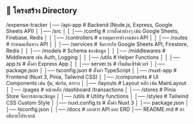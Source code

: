 ## 📂 โครงสร้าง Directory
/expense-tracker
│── /api-app                 # Backend (Node.js, Express, Google Sheets API)
│   │── /src
│   │   │── /config          # การตั้งค่าต่างๆ เช่น Google Sheets, Firebase, Redis
│   │   │── /controllers     # ควบคุมการทำงานของ API
│   │   │── /routes          # กำหนดเส้นทาง API
│   │   │── /services        # จัดการกับ Google Sheets API, Firestore, Redis
│   │   │── /models          # Schema ของข้อมูล
│   │   │── /middlewares     # Middleware เช่น Auth, Logging
│   │   │── /utils           # Helper Functions
│   │   │── app.ts           # ตั้งค่า Express App
│   │   │── server.ts        # เริ่มต้นเซิร์ฟเวอร์
│   │── package.json
│   │── tsconfig.json        # ตั้งค่า TypeScript
│
│── /nuxt-app                # Frontend (Nuxt 3, Pinia, Tailwind CSS)
│   │── /components          # UI Components เช่น ปุ่ม, ฟอร์ม, ตาราง
│   │── /layouts             # Layout หลัก เช่น MainLayout
│   │── /pages               # หน้าหลัก /dashboard /transactions
│   │── /stores              # Pinia Store จัดการสถานะข้อมูล
│   │── /utils               # Utility functions
│   │── /styles              # Tailwind CSS Custom Style
│   │── nuxt.config.ts       # ตั้งค่า Nuxt 3
│   │── package.json
│   │── tsconfig.json
│
│── /docs                    # เอกสาร API และ ERD
│── README.md                # คำอธิบายโปรเจกต์
